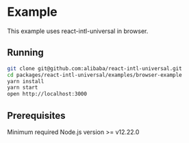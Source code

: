 # Example
This example uses react-intl-universal in browser.

## Running
```bash
git clone git@github.com:alibaba/react-intl-universal.git
cd packages/react-intl-universal/examples/browser-example
yarn install
yarn start
open http://localhost:3000
```

## Prerequisites
Minimum required Node.js version >= v12.22.0